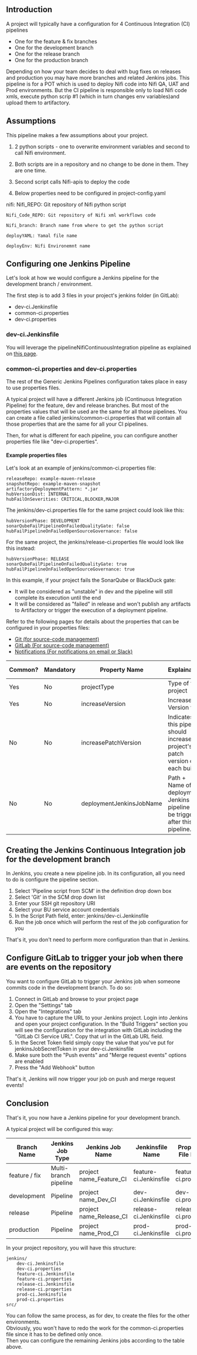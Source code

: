 ## Introduction
A project will typically have a configuration for 4 Continuous Integration (CI) pipelines
- One for the feature & fix branches
- One for the development branch
- One for the release branch
- One for the production branch

Depending on how your team decides to deal with bug fixes on releases and production you may have more branches and related Jenkins jobs.
This pipeline is for a POT which is used to deploy Nifi code into Nifi QA, UAT and Prod environments. But the CI pipeline is responsible only to load Nifi code xmls, execute python scrip #1 (which in turn changes env variables)and upload them to artifactory.  

## Assumptions
This pipeline makes a few assumptions about your project.

1. 2 python scripts - one to overwrite environment variables and second to call Nifi environment.

2. Both scripts are in a repository and no change to be done in them. They are one time.

3. Second script calls Nifi-apis to deploy the code

4. Below properties need to be configured in project-config.yaml

nifi:
    Nifi_REPO: Git repository of Nifi python script

    Nifi_Code_REPO: Git repository of Nifi xml workflows code

    Nifi_branch: Branch name from where to get the python script 

    deployYAML: Yamal file name

    deployEnv: Nifi Environemnt name

## Configuring one Jenkins Pipeline
Let's look at how we would configure a Jenkins pipeline for the development branch / environment.

The first step is to add 3 files in your project's jenkins folder (in GitLab):
- dev-ci.Jenkinsfile
- common-ci.properties
- dev-ci.properties

### dev-ci.Jenkinsfile

You will leverage the pipelineNifiContinuousIntegration pipeline as explained on [this page](docs/ci.md).

### common-ci.properties and dev-ci.properties
The rest of the Generic Jenkins Pipelines configuration takes place in easy to use properties files.

A typical project will have a different Jenkins job (Continuous Integration Pipeline) for the feature, dev and release branches.
But most of the properties values that will be used are the same for all those pipelines.
You can create a file called jenkins/common-ci.properties that will contain all those properties that are the same for all your CI pipelines.

Then, for what is different for each pipeline, you can configure another properties file like "dev-ci.properties".

#### Example properties files

Let's look at an example of jenkins/common-ci.properties file:  
```properties
releaseRepo: example-maven-release  
snapshotRepo: example-maven-snapshot  
artifactoryDeploymentPattern: *.jar  
hubVersionDist: INTERNAL  
hubFailOnSeverities: CRITICAL,BLOCKER,MAJOR
```

The jenkins/dev-ci.properties file for the same project could look like this:

```properties
hubVersionPhase: DEVELOPMENT  
sonarQubeFailPipelineOnFailedQualityGate: false
hubFailPipelineOnFailedOpenSourceGovernance: false
```

For the same project, the jenkins/release-ci.properties file would look like this instead:

```properties
hubVersionPhase: RELEASE  
sonarQubeFailPipelineOnFailedQualityGate: true
hubFailPipelineOnFailedOpenSourceGovernance: true
```
In this example, if your project fails the SonarQube or BlackDuck gate:
 * It will be considered as "unstable" in dev and the pipeline will still complete its execution until the end
 * It will be considered as "failed" in release and won't publish any artifacts to Artifactory or trigger the execution of a deployment pipeline.

Refer to the following pages for details about the properties that can be configured in your properties files:
 * [Git (for source-code management)](docs/git.md)
 * [GitLab (For source-code management)](docs/gitlab.md)
 * [Notifications (For notifications on email or Slack)](docs/notifications.md)
 
| Common? | Mandatory | Property Name | Explaination | Possible Values | Default Value |
| ------------- | ------------- | ------------- | ------------ | --------------- | ------------- |
| Yes | No | projectType                | Type of the project   | ShellExec                    | ShellExec |
| Yes | No  | increaseVersion            | Increase Version flag                                                                       | Null by default            | Null |
| No  | No  | increasePatchVersion     | Indicates if this pipeline should increase the project's patch version on each build. | true or false                      | false |
| No  | No  | deploymentJenkinsJobName | Path  + Name of the deployment Jenkins pipeline to be triggered after this pipeline.  | Jenkins deployment job path + name | null |

## Creating the Jenkins Continuous Integration job for the development branch
In Jenkins, you create a new pipeline job.
In its configuration, all you need to do is configure the pipeline section.

1. Select 'Pipeline script from SCM' in the definition drop down box
2. Select 'Git' in the SCM drop down list
3. Enter your SSH git repository URI 
4. Select your BU service account credentials
5. In the Script Path field, enter: jenkins/dev-ci.Jenkinsfile
6. Run the job once which will perform the rest of the job configuration for you

That's it, you don't need to perform more configuration than that in Jenkins.

## Configure GitLab to trigger your job when there are events on the repository

You want to configure GitLab to trigger your Jenkins job when someone commits code in the development branch.
To do so:

1. Connect in GitLab and browse to your project page
2. Open the "Settings" tab
3. Open the "Integrations" tab
4. You have to capture the URL to your Jenkins project.  Login into Jenkins and open your project configuration.  In the "Build Triggers" section you will see the configuration for the integration with GitLab including the "GitLab CI Service URL".  Copy that url in the GitLab URL field.
5. In the Secret Token field simply copy the value that you've put for jenkinsJobSecretToken in your dev-ci.Jenkinsfile
5. Make sure both the "Push events" and "Merge request events" options are enabled
6. Press the "Add Webhook" button

That's it, Jenkins will now trigger your job on push and merge request events!

## Conclusion
That's it, you now have a Jenkins pipeline for your development branch.

A typical project will be configured this way:

| Branch Name | Jenkins Job Type | Jenkins Job Name | Jenkinsfile Name | Properties File Name | Jenkins job branches |
| ----------- | ---------------- | ---------------- | ---------------- | -------------------- | -------------------- |
| feature / fix | Multi-branch pipeline | project name_Feature_CI | feature-ci.Jenkinsfile | feature-ci.properties | feature* fix* |
| development | Pipeline | project name_Dev_CI | dev-ci.Jenkinsfile | dev-ci.properties | dev* |
| release | Pipeline | project name_Release_CI | release-ci.Jenkinsfile | release-ci.properties | release* |
| production | Pipeline | project name_Prod_CI | prod-ci.Jenkinsfile | prod-ci.properties | prod* |

In your project repository, you will have this structure:

```
jenkins/  
    dev-ci.Jenkinsfile  
    dev-ci.properties  
    feature-ci.Jenkinsfile  
    feature-ci.properties  
    release-ci.Jenkinsfile  
    release-ci.properties  
    prod-ci.Jenkinsfile  
    prod-ci.properties  
src/  
```

You can follow the same process, as for dev, to create the files for the other environments.  
Obviously, you won't have to redo the work for the common-ci.properties file since it has to be defined only once.  
Then you can configure the remaining Jenkins jobs according to the table above.

